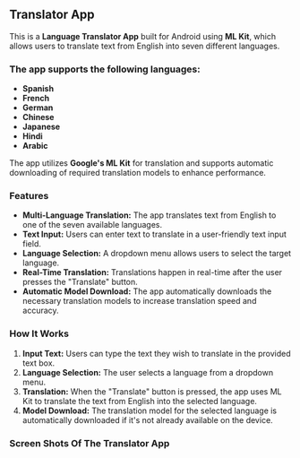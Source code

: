 ## Translator App

This is a **Language Translator App** built for Android using **ML Kit**, which allows users to translate text from English into seven different languages.

### The app supports the following languages:

+ **Spanish**
+ **French**
+ **German**
+ **Chinese**
+ **Japanese**
+ **Hindi**
+ **Arabic**

The app utilizes **Google's ML Kit** for translation and supports automatic downloading of required translation models to enhance performance.

### Features

-	**Multi-Language Translation:** The app translates text from English to one of the seven available languages.
-	**Text Input:** Users can enter text to translate in a user-friendly text input field.
-	**Language Selection:** A dropdown menu allows users to select the target language.
-	**Real-Time Translation:** Translations happen in real-time after the user presses the "Translate" button.
-	**Automatic Model Download:** The app automatically downloads the necessary translation models to increase translation speed and accuracy.

### How It Works

1) **Input Text:** Users can type the text they wish to translate in the provided text box.
2) **Language Selection:** The user selects a language from a dropdown menu.
3) **Translation:** When the "Translate" button is pressed, the app uses ML Kit to translate the text from English into the selected language.
4) **Model Download:** The translation model for the selected language is automatically downloaded if it's not already available on the device.

### Screen Shots Of The Translator App
